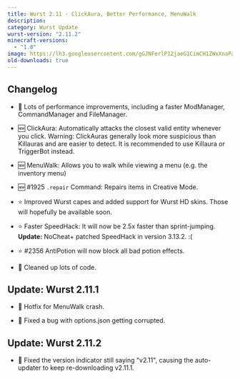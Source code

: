 ```yaml
---
title: Wurst 2.11 - ClickAura, Better Performance, MenuWalk
description:
category: Wurst Update
wurst-version: "2.11.2"
minecraft-versions:
  - "1.8"
image: https://lh3.googleusercontent.com/gGJNFerlP12jaeG1CimCH1ZWxXnaPaIKuqcI9mG8-lw85b3-o4N5Hej-j5-svQs4bCoSKnSPqUfV6SLNsQAWheUUtVEXLayVQr8aIMlssvpeZ_ai6JFwNmgxvLOtzrsODwkEccO7SGor4u8EYvHh5PrGz8mPbGBCDiYYvN1L0wm7OQtHPP9ZYeP6cyA3YQ2i5YsTVGeHfkOikmlo3AhikMAlsMegCKbWnHMavscmZT2FKby6nZpT_snE0AiO_QbBboUux2slXqTTr5OUvmsBAtp1CXMq6EaGmqVnhuGux3mOLMgNiJ0iFvqkIodpVMFdW5WxGohuDRXcvXTpMW7nZHt5tdycIY8QHtKJS6mgsiqr6FdOSt_LZurTV95C-GzakJy-AYHmwFgfmBv4rGmiLwMvdyURiqy4h-kxyYFp4AptrZgnKFi_IkoaeqVVGsZHQ0ncdSxP8yse3048o9MiIIrIdO7V5tbYyL7BWir2iFz5sDLqJm6Fmt6p4Am7rnNhBJs8xyqGRHvlu_t6DKsLM80xto5XnKNFsULjUxS0nuEo9oa4PVJXCw58Ae2Bsj8n9wDb1nBq2GFkXkoT59cBRIhBQwMwMRjiheAf8Sz3wzLgzJsO=w1280-h720-no
old-downloads: true
---
```

## Changelog

- :rocket: Lots of performance improvements, including a faster ModManager, CommandManager and FileManager.

- :new: ClickAura: Automatically attacks the closest valid entity whenever you click. Warning: ClickAuras generally look more suspicious than Killauras and are easier to detect. It is recommended to use Killaura or TriggerBot instead.

- :new: MenuWalk: Allows you to walk while viewing a menu (e.g. the inventory menu)

- :new: #1925 `.repair` Command: Repairs items in Creative Mode.

- :star: Improved Wurst capes and added support for Wurst HD skins. Those will hopefully be available soon.



- :star: Faster SpeedHack: It will now be 2.5x faster than sprint-jumping. **Update:** NoCheat+ patched SpeedHack in version 3.13.2. :(

- :star: #2356 AntiPotion will now block all bad potion effects.

- :gem: Cleaned up lots of code.

## Update: Wurst 2.11.1

- :bug: Hotfix for MenuWalk crash.

- :bug: Fixed a bug with options.json getting corrupted.

## Update: Wurst 2.11.2

- :bug: Fixed the version indicator still saying "v2.11", causing the auto-updater to keep re-downloading v2.11.1.

